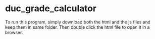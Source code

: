 # duc_grade_calculator

To run this program, simply download both the html and the js files and keep them in same folder. Then double click the html file to open it in a browser.
